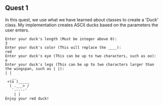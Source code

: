 ## Quest 1

In this quest, we use what we have learned about classes to create a 'Duck' class. My implementation creates ASCII ducks based on the parameters the user enters.

	Enter your duck's length (Must be integer above 0): 
	3
	Enter your duck's color (This will replace the ____): 
	red
	Enter your duck's eye (This can be up to two characters, such as oo): 
	o
	Enter your duck's legs (This can be up to two characters larger than the wingspan, such as | |): 
	| |
	   __     
	 <(o )_____ 
	  ( .___> / 
	   `-----'  
	    | |     
	Enjoy your red duck! 